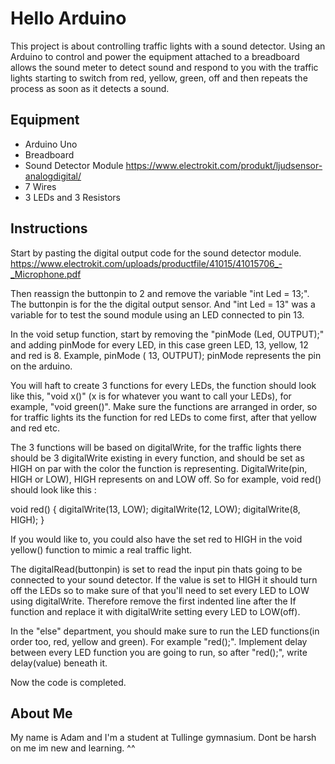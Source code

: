# Hello Arduino

This project is about controlling traffic lights with a sound detector. Using an Arduino to control and power the equipment attached to a breadboard allows the sound meter to detect sound and respond to you with the traffic lights starting to switch from red, yellow, green, off and then repeats the process as soon as it detects a sound. 

## Equipment

- Arduino Uno
- Breadboard
- Sound Detector Module https://www.electrokit.com/produkt/ljudsensor-analogdigital/
- 7 Wires
- 3 LEDs and 3 Resistors

## Instructions
Start by pasting the digital output code for the sound detector module. https://www.electrokit.com/uploads/productfile/41015/41015706_-_Microphone.pdf

Then reassign the buttonpin to 2 and remove the variable "int Led = 13;". The buttonpin is for the the digital output sensor. And "int Led = 13" was a variable for to test the sound module using an LED connected to pin 13.

In the void setup function, start by removing the "pinMode (Led, OUTPUT);" and adding pinMode for every LED, in this case green LED, 13, yellow, 12 and red is 8. Example, pinMode ( 13, OUTPUT); pinMode represents the pin on the arduino.

You will haft to create 3 functions for every LEDs, the function should look like this, "void x()" (x is for whatever you want to call your LEDs), for example, "void green()". Make sure the functions are arranged in order, so for traffic lights its the function for red LEDs to come first, after that yellow and red etc. 

The 3 functions will be based on digitalWrite, for the traffic lights there should be 3 digitalWrite existing in every function, and should be set as HIGH on par with the color the function is representing. DigitalWrite(pin, HIGH or LOW), HIGH represents on and LOW off. So for example, void red() should look like this :

void red()
{
    digitalWrite(13, LOW);
    digitalWrite(12, LOW);
    digitalWrite(8, HIGH);
}

If you would like to, you could also have the set red to HIGH in the void yellow() function to mimic a real traffic light. 

The digitalRead(buttonpin) is set to read the input pin thats going to be connected to your sound detector.
If the value is set to HIGH it should turn off the LEDs so to make sure of that you'll need to set every LED to LOW using digitalWrite. Therefore remove the first indented line after the If function and replace it with digitalWrite setting every LED to LOW(off).

In the "else" department, you should make sure to run the LED functions(in order too, red, yellow and green). For example "red();". Implement delay between every LED function you are going to run, so after "red();", write delay(value)
beneath it.

Now the code is completed.

## About Me

My name is Adam and I'm a student at Tullinge gymnasium. Dont be harsh on me im new and learning. ^^
